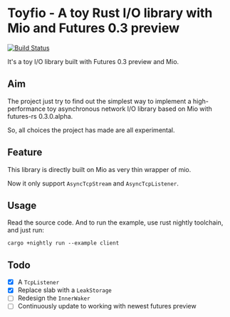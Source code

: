 # Toyfio - A toy Rust I/O library with Mio and Futures 0.3 preview

[![Build Status](https://travis-ci.com/linyinfeng/toyfio.svg?branch=master)](https://travis-ci.com/linyinfeng/toyfio)

It's a toy I/O library built with Futures 0.3 preview and Mio.

## Aim

The project just try to find out the simplest way to implement a high-performance toy asynchronous network I/O library based on Mio with futures-rs 0.3.0.alpha.

So, all choices the project has made are all experimental.

## Feature

This library is directly built on Mio as very thin wrapper of mio.

Now it only support `AsyncTcpStream` and `AsyncTcpListener`.

## Usage

Read the source code. And to run the example, use rust nightly toolchain, and just run:

```shell
cargo +nightly run --example client
```

## Todo

- [x] A `TcpListener`
- [x] Replace slab with a `LeakStorage`
- [ ] Redesign the `InnerWaker`
- [ ] Continuously update to working with newest futures preview
